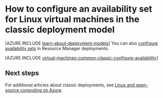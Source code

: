 <properties
	pageTitle="Availability sets for classic Linux VMs | Microsoft Azure"
	description="Configure an availability set for a new or existing Linux virtual machine in the classic deployment model using the Azure portal and Azure PowerShell."
	services="virtual-machines-linux"
	documentationCenter=""
	authors="cynthn"
	manager="timlt"
	editor=""
	tags="azure-service-management"/>

<tags
	ms.service="virtual-machines-linux"
	ms.workload="infrastructure-services"
	ms.tgt_pltfrm="vm-linux"
	ms.devlang="na"
	ms.topic="article"
	ms.date="07/12/2016"
	ms.author="cynthn"/>

# How to configure an availability set for Linux virtual machines in the classic deployment model

[AZURE.INCLUDE [learn-about-deployment-models](../../includes/learn-about-deployment-models-classic-include.md)] You can also [configure availability sets](azure-cli-arm-commands.md#azure-availset-commands-to-manage-your-availability-sets) in Resource Manager deployments.

[AZURE.INCLUDE [virtual-machines-common-classic-configure-availability](../../includes/virtual-machines-common-classic-configure-availability.md)]


## Next steps 

For additional articles about classic deployments, see [Linux and open-source computing on Azure](virtual-machines-linux-opensource-links.md).